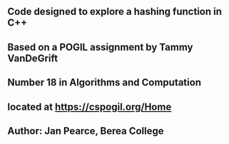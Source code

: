 ## Code designed to explore a hashing function in C++
## Based on a POGIL assignment by Tammy VanDeGrift
## Number 18 in Algorithms and Computation
## located at https://cspogil.org/Home

## Author: Jan Pearce, Berea College

